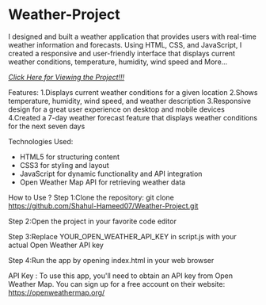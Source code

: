 # Weather-Project

I designed and built a weather application that provides users with real-time weather information and forecasts. Using HTML, CSS, and JavaScript, I created a responsive and user-friendly interface that displays current weather conditions, temperature, humidity, wind speed and More...

[*Click Here for Viewing the Project!!!*](https://shahul-hameed07.github.io/Weather-Project/weather/)


Features:
1.Displays current weather conditions for a given location
2.Shows temperature, humidity, wind speed, and weather description
3.Responsive design for a great user experience on desktop and mobile devices
4.Created a 7-day weather forecast feature that displays weather conditions for the next seven days

Technologies Used:

* HTML5 for structuring content
* CSS3 for styling and layout
* JavaScript for dynamic functionality and API integration
* Open Weather Map API for retrieving weather data

How to Use ?
Step 1:Clone the repository: git clone https://github.com/Shahul-Hameed07/Weather-Project.git

Step 2:Open the project in your favorite code editor

Step 3:Replace YOUR_OPEN_WEATHER_API_KEY in script.js with your actual Open Weather API key

Step 4:Run the app by opening index.html in your web browser

API Key :
To use this app, you'll need to obtain an API key from Open Weather Map. You can sign up for a free account on their website: https://openweathermap.org/

